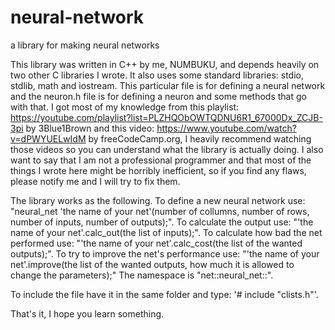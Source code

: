 # neural-network
a library for making neural networks

This library was written in C++ by me, NUMBUKU, and depends heavily on two other C libraries I wrote.
It also uses some standard libraries: stdio, stdlib, math and iostream. This particular
file is for defining a neural network and the neuron.h file is for defining a neuron and some methods
that go with that. I got most of my knowledge from this playlist: 
https://youtube.com/playlist?list=PLZHQObOWTQDNU6R1_67000Dx_ZCJB-3pi by 3Blue1Brown and this video: 
https://www.youtube.com/watch?v=dPWYUELwIdM by freeCodeCamp.org, I heavily recommend watching those videos
so you can understand what the library is actually doing. I also want to say that I am not a professional
programmer and that most of the things I wrote here might be horribly inefficient, so if you find any
flaws, please notify me and I will try to fix them.

The library works as the following. To define a new neural network use: 
"neural_net 'the name of your net'(number of collumns, number of rows, number of inputs, number of outputs);".
To calculate the output use: "'the name of your net'.calc_out(the list of inputs);". To calculate how bad
the net performed use: "'the name of your net'.calc_cost(the list of the wanted outputs);". To try to 
improve the net's performance use: 
"'the name of your net'.improve(the list of the wanted outputs, how much it is allowed to change the parameters);"
The namespace is "net::neural_net::".

To include the file have it in the same folder and type: '# include "clists.h"'.

That's it, I hope you learn something.
